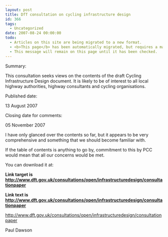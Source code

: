 ```yaml
---
layout: post
title: DfT consultation on cycling infrastructure design
id: 366
tags:
  - Uncategorized
date: 2007-08-24 00:00:00
todo:
  - Articles on this site are being migrated to a new format.
  - <b>This page</b> has been automatically migrated, but requires a manual check-&amp;-tune to ensure the format and links all work as expected.
  - This message will remain on this page until it has been checked.
---
```


Summary:

This consultation seeks views on the contents of the draft Cycling Infrastructure Design document. It is likely to be of interest to all local highway authorities, highway consultants and cycling organisations.

Published date:

 13 August 2007

Closing date for comments:

 05 November 2007

I have only glanced over the contents so far, but it appears to be very comprehensive and something that we should become familiar with.

If the table of contents is anything to go by, commitment to this by PCC would mean that all our concerns would be met.

You can download it at:

**Link target is http://www.dft.gov.uk/consultations/open/infrastructuredesign/consultationpaper**

**Link text is http://www.dft.gov.uk/consultations/open/infrastructuredesign/consultationpaper**

http://www.dft.gov.uk/consultations/open/infrastructuredesign/consultationpaper

Paul Dawson
